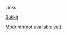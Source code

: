 Links:

[Bukkit](dev.bukkit.org/projects/customcommand)

[Modrinth(not available yet)](modrinth.com/plugin/ccmd)
